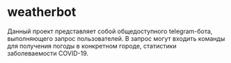 # weatherbot
Данный проект представляет собой общедоступного telegram-бота, выполняющего запрос пользователей. В запрос могут входить команды для получения погоды в конкретном городе, статистики заболеваемости COVID-19.
